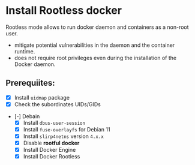 # Install Rootless docker 

Rootless mode allows to run docker daemon and containers as a non-root user.
- mitigate potential vulnerabilities in the daemon and the container runtime.
- does not require root privileges even during the installation of the Docker daemon.

## Prerequiites:
- [X] Install `uidmap` package
- [X] Check the subordinates UIDs/GIDs
- [-] Debain
    - [X] Install `dbus-user-session`
    - [X] Install `fuse-overlayfs` for Debian 11
    - [X] Install `slirp4netns` version `4.x.x`
    - [X] Disable **rootful docker** 
    - [X] Install Docker Engine
    - [X] Install Docker Rootless
